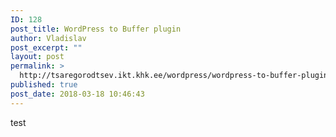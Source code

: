 ```yaml
---
ID: 128
post_title: WordPress to Buffer plugin
author: Vladislav
post_excerpt: ""
layout: post
permalink: >
  http://tsaregorodtsev.ikt.khk.ee/wordpress/wordpress-to-buffer-plugin/
published: true
post_date: 2018-03-18 10:46:43
---
```

test
